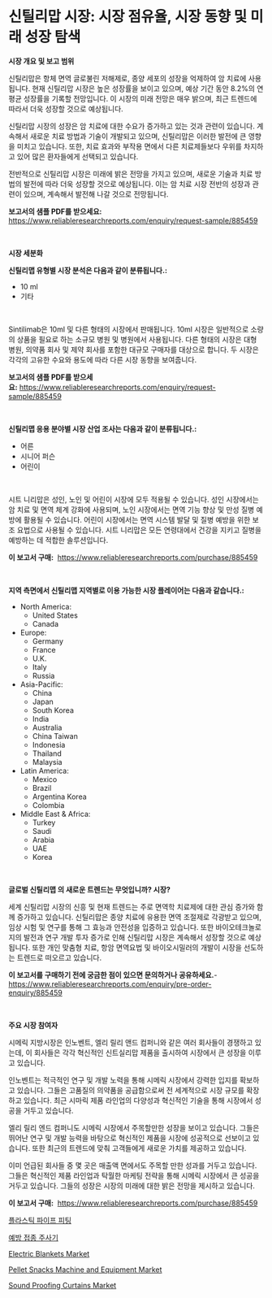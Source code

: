<p><h1>신틸리맙 시장: 시장 점유율, 시장 동향 및 미래 성장 탐색</h1></p><p><strong>시장 개요 및 보고 범위</strong></p>
<p><p>신틸리맙은 항체 면역 글로불린 저해제로, 종양 세포의 성장을 억제하여 암 치료에 사용됩니다. 현재 신틸리맙 시장은 높은 성장률을 보이고 있으며, 예상 기간 동안 8.2%의 연평균 성장률을 기록할 전망입니다. 이 시장의 미래 전망은 매우 밝으며, 최근 트렌드에 따라서 더욱 성장할 것으로 예상됩니다. </p><p>신틸리맙 시장의 성장은 암 치료에 대한 수요가 증가하고 있는 것과 관련이 있습니다. 계속해서 새로운 치료 방법과 기술이 개발되고 있으며, 신틸리맙은 이러한 발전에 큰 영향을 미치고 있습니다. 또한, 치료 효과와 부작용 면에서 다른 치료제들보다 우위를 차지하고 있어 많은 환자들에게 선택되고 있습니다.</p><p>전반적으로 신틸리맙 시장은 미래에 밝은 전망을 가지고 있으며, 새로운 기술과 치료 방법의 발전에 따라 더욱 성장할 것으로 예상됩니다. 이는 암 치료 시장 전반의 성장과 관련이 있으며, 계속해서 발전해 나갈 것으로 전망됩니다.</p></p>
<p><strong>보고서의 샘플 PDF를 받으세요:</strong> <a href="https://www.reliableresearchreports.com/enquiry/request-sample/885459">https://www.reliableresearchreports.com/enquiry/request-sample/885459</a></p>
<p>&nbsp;</p>
<p><strong>시장 세분화</strong></p>
<p><strong>신틸리맵 유형별 시장 분석은 다음과 같이 분류됩니다.:</strong></p>
<p><ul><li>10 ml</li><li>기타</li></ul></p>
<p>&nbsp;</p>
<p><p>Sintilimab은 10ml 및 다른 형태의 시장에서 판매됩니다. 10ml 시장은 일반적으로 소량의 상품을 필요로 하는 소규모 병원 및 병원에서 사용됩니다. 다른 형태의 시장은 대형 병원, 의약품 회사 및 제약 회사를 포함한 대규모 구매자를 대상으로 합니다. 두 시장은 각각의 고유한 수요와 용도에 따라 다른 시장 동향을 보여줍니다.</p></p>
<p><strong>보고서의 샘플 PDF를 받으세요:</strong>&nbsp;<a href="https://www.reliableresearchreports.com/enquiry/request-sample/885459">https://www.reliableresearchreports.com/enquiry/request-sample/885459</a></p>
<p>&nbsp;</p>
<p><strong> 신틸리맵 응용 분야별 시장 산업 조사는 다음과 같이 분류됩니다.:</strong></p>
<p><ul><li>어른</li><li>시니어 퍼슨</li><li>어린이</li></ul></p>
<p>&nbsp;</p>
<p><p>시트 니리맙은 성인, 노인 및 어린이 시장에 모두 적용될 수 있습니다. 성인 시장에서는 암 치료 및 면역 체계 강화에 사용되며, 노인 시장에서는 면역 기능 향상 및 만성 질병 예방에 활용될 수 있습니다. 어린이 시장에서는 면역 시스템 발달 및 질병 예방을 위한 보조 요법으로 사용될 수 있습니다. 시트 니리맙은 모든 연령대에서 건강을 지키고 질병을 예방하는 데 적합한 솔루션입니다.</p></p>
<p><strong>이 보고서 구매:</strong>&nbsp; <a href="https://www.reliableresearchreports.com/purchase/885459">https://www.reliableresearchreports.com/purchase/885459</a></p>
<p>&nbsp;</p>
<p><strong>지역 측면에서 신틸리맵 지역별로 이용 가능한 시장 플레이어는 다음과 같습니다.:</strong></p>
<p><ul>
    <li>
        North America:
        <ul>
            <li>United States</li>
            <li>Canada</li>
        </ul>
    </li>
    <li>
        Europe:
        <ul>
            <li>Germany</li>
            <li>France</li>
            <li>U.K.</li>
            <li>Italy</li>
            <li>Russia</li>
        </ul>
    </li>
    <li>
        Asia-Pacific:
        <ul>
            <li>China</li>
            <li>Japan</li>
            <li>South Korea</li>
            <li>India</li>
            <li>Australia</li>
            <li>China Taiwan</li>
            <li>Indonesia</li>
            <li>Thailand</li>
            <li>Malaysia</li>
        </ul>
    </li>
    <li>
        Latin America:
        <ul>
            <li>Mexico</li>
            <li>Brazil</li>
            <li>Argentina Korea</li>
            <li>Colombia</li>
        </ul>
    </li>
    <li>
        Middle East & Africa:
        <ul>
            <li>Turkey</li>
            <li>Saudi</li>
            <li>Arabia</li>
            <li>UAE</li>
            <li>Korea</li>
        </ul>
    </li>
    </ul></p>
<p>&nbsp;</p>
<p><strong>글로벌 신틸리맵 의 새로운 트렌드는 무엇입니까? 시장?</strong></p>
<p><p>세계 신틸리맙 시장의 신흥 및 현재 트렌드는 주로 면역학 치료제에 대한 관심 증가와 함께 증가하고 있습니다. 신틸리맙은 종양 치료에 유용한 면역 조절제로 각광받고 있으며, 임상 시험 및 연구를 통해 그 효능과 안전성을 입증하고 있습니다. 또한 바이오테크놀로지의 발전과 연구 개발 투자 증가로 인해 신틸리맙 시장은 계속해서 성장할 것으로 예상됩니다. 또한 개인 맞춤형 치료, 항암 면역요법 및 바이오시밀러의 개발이 시장을 선도하는 트렌드로 떠오르고 있습니다.</p></p>
<p><strong>이 보고서를 구매하기 전에 궁금한 점이 있으면 문의하거나 공유하세요.</strong>- <a href="https://www.reliableresearchreports.com/enquiry/pre-order-enquiry/885459">https://www.reliableresearchreports.com/enquiry/pre-order-enquiry/885459</a></p>
<p>&nbsp;</p>
<p><strong>주요 시장 참여자</strong></p>
<p><p>시메릭 지방시장은 인노벤트, 엘리 릴리 앤드 컴퍼니와 같은 여러 회사들이 경쟁하고 있는데, 이 회사들은 각각 혁신적인 신트실리맙 제품을 출시하여 시장에서 큰 성장을 이루고 있습니다.</p><p>인노벤트는 적극적인 연구 및 개발 노력을 통해 시메릭 시장에서 강력한 입지를 확보하고 있습니다. 그들은 고품질의 의약품을 공급함으로써 전 세계적으로 시장 규모를 확장하고 있습니다. 최근 시마릭 제품 라인업의 다양성과 혁신적인 기술을 통해 시장에서 성공을 거두고 있습니다.</p><p>엘리 릴리 엔드 컴퍼니도 시메릭 시장에서 주목할만한 성장을 보이고 있습니다. 그들은 뛰어난 연구 및 개발 능력을 바탕으로 혁신적인 제품을 시장에 성공적으로 선보이고 있습니다. 또한 최근의 트렌드에 맞춰 고객들에게 새로운 가치를 제공하고 있습니다.</p><p>이미 언급된 회사들 중 몇 곳은 매출액 면에서도 주목할 만한 성과를 거두고 있습니다. 그들은 혁신적인 제품 라인업과 탁월한 마케팅 전략을 통해 시메릭 시장에서 큰 성공을 거두고 있습니다. 그들의 성장은 시장의 미래에 대한 밝은 전망을 제시하고 있습니다.</p></p>
<p><strong>이 보고서 구매:</strong>&nbsp;&nbsp;<a href="https://www.reliableresearchreports.com/purchase/885459">https://www.reliableresearchreports.com/purchase/885459</a></p>
<p><p><a href="https://medium.com/@robertojones8678/2024%EB%85%84%EB%B6%80%ED%84%B0-2031%EB%85%84%EA%B9%8C%EC%A7%80-%EA%B8%B0%EA%B0%84%EC%9D%84-%EB%8C%80%EC%83%81%EC%9C%BC%EB%A1%9C-%ED%95%9C-%ED%94%8C%EB%9D%BC%EC%8A%A4%ED%8B%B1-%ED%8C%8C%EC%9D%B4%ED%94%84-%ED%94%BC%ED%8C%85-%EC%8B%9C%EC%9E%A5-%EB%B6%84%EC%84%9D-%EB%B0%8F-%EA%B7%9C%EB%AA%A8-%EC%98%88%EC%B8%A1-735365f4d8c2">플라스틱 파이프 피팅</a></p><p><a href="https://github.com/plelbej847484502/Market-Research-Report-List-1/blob/main/97679444847.md">예방 접종 주사기</a></p><p><a href="https://github.com/marloy8/Market-Research-Report-List-3/blob/main/electric-blankets-market.md">Electric Blankets Market</a></p><p><a href="https://issuu.com/reportprime-2/docs/pellet-snacks-machine-and-equipment-market-size-20">Pellet Snacks Machine and Equipment Market</a></p><p><a href="https://issuu.com/reportprime-2/docs/sound-proofing-curtains-market-size-2030.pptx">Sound Proofing Curtains Market</a></p></p>
